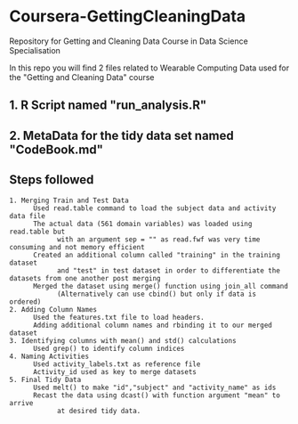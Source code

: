 # Coursera-GettingCleaningData
Repository for Getting and Cleaning Data Course in Data Science Specialisation

In this repo you will find 2 files related to Wearable Computing Data used for the "Getting and Cleaning Data" course
## 1. R Script named "run_analysis.R"
## 2. MetaData for the tidy data set named "CodeBook.md"

## Steps followed
    1. Merging Train and Test Data
          Used read.table command to load the subject data and activity data file
          The actual data (561 domain variables) was loaded using read.table but 
                with an argument sep = "" as read.fwf was very time consuming and not memory efficient
          Created an additional column called "training" in the training dataset 
                and "test" in test dataset in order to differentiate the datasets from one another post merging
          Merged the dataset using merge() function using join_all command
                (Alternatively can use cbind() but only if data is ordered)
    2. Adding Column Names
          Used the features.txt file to load headers.
          Adding additional column names and rbinding it to our merged dataset
    3. Identifying columns with mean() and std() calculations
          Used grep() to identify column indices
    4. Naming Activities
          Used activity_labels.txt as reference file
          Activity_id used as key to merge datasets
    5. Final Tidy Data
          Used melt() to make "id","subject" and "activity_name" as ids
          Recast the data using dcast() with function argument "mean" to arrive 
                at desired tidy data.
          
